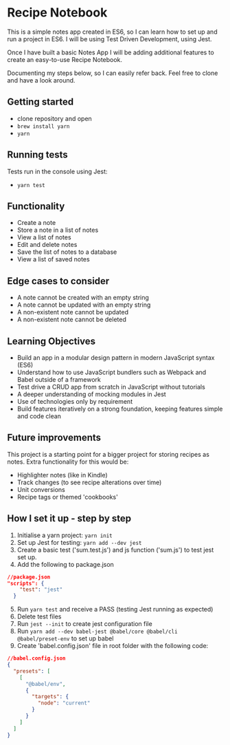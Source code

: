 # Recipe Notebook

This is a simple notes app created in ES6, so I can learn how to set up and run a project in ES6. I will be using Test Driven Development, using Jest. 

Once I have built a basic Notes App I will be adding additional features to create an easy-to-use Recipe Notebook. 

Documenting my steps below, so I can easily refer back. Feel free to clone and have a look around.

## Getting started

- clone repository and open
- `brew install yarn`
- `yarn`

## Running tests

Tests run in the console using Jest:
- `yarn test`

## Functionality

- Create a note
- Store a note in a list of notes
- View a list of notes
- Edit and delete notes
- Save the list of notes to a database
- View a list of saved notes

## Edge cases to consider

- A note cannot be created with an empty string
- A note cannot be updated with an empty string
- A non-existent note cannot be updated
- A non-existent note cannot be deleted

## Learning Objectives

- Build an app in a modular design pattern in modern JavaScript syntax (ES6)
- Understand how to use JavaScript bundlers such as Webpack and Babel outside of a framework
- Test drive a CRUD app from scratch in JavaScript without tutorials
- A deeper understanding of mocking modules in Jest
- Use of technologies only by requirement
- Build features iteratively on a strong foundation, keeping features simple and code clean

## Future improvements 

This project is a starting point for a bigger project for storing recipes as notes. Extra functionality for this would be:

- Highlighter notes (like in Kindle)
- Track changes (to see recipe alterations over time)
- Unit conversions
- Recipe tags or themed 'cookbooks'

## How I set it up - step by step

1. Initialise a yarn project: `yarn init`
2. Set up Jest for testing: `yarn add --dev jest`
3. Create a basic test ('sum.test.js') and js function ('sum.js') to test jest set up.
4. Add the following to package.json

```json
//package.json
"scripts": {
    "test": "jest"
  }
```

5. Run `yarn test` and receive a PASS (testing Jest running as expected)
6. Delete test files
7. Run `jest --init` to create jest configuration file
8. Run `yarn add --dev babel-jest @babel/core @babel/cli @babel/preset-env` to set up babel
9. Create 'babel.config.json' file in root folder with the following code:

```json
//babel.config.json
{
  "presets": [
    [
      "@babel/env",
      {
        "targets": {
          "node": "current"
        }
      }
    ]
  ]
}
```
  






